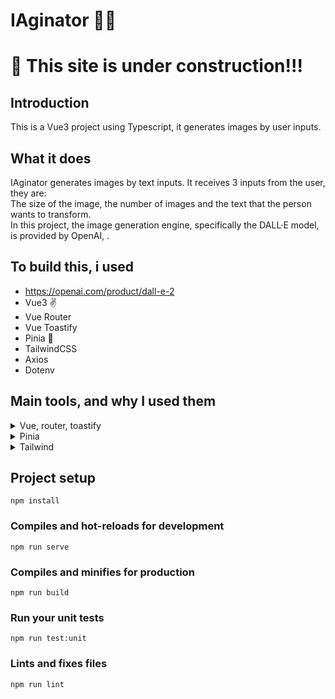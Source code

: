 # IAginator 🤖🎨

# 🔨 This site is under construction!!! 

## Introduction

This is a Vue3 project using Typescript, it generates images by user inputs.

## What it does
IAginator generates images by text inputs. It receives 3 inputs from the user, they are:<br> 
The size of the image, the number of images and the text that the person wants to transform.<br>
In this project, the image generation engine, specifically the DALL·E model, is provided by OpenAI, .

## To build this, i used
- https://openai.com/product/dall-e-2
- Vue3 ✌️
- Vue Router 
- Vue Toastify
- Pinia 🍍
- TailwindCSS 
- Axios
- Dotenv

## Main tools, and why I used them

<details>
  <summary>Vue, router, toastify</summary>
  I used Vue3 for study purposes, but the application could be done with any framework, such as React or Angular.<br>
  The routing tool is used to allow the application to have a easy and maintainable multiple pages app.<br> 
  Toastify was a simple and quick approach to create error popups, confirmations or warnings on the screen
</details>

<details>
<summary>Pinia</summary>
Basically, I used Pinia to have more control over the application's state management, mainly to have a cleaner and more intuitive code.<br>
Vuex could also be used, but vue itself recommends Pinia for new projects and the migration of old projects to this tool.
</details>
<details>

<summary>Tailwind</summary>
Tailwind provides an inline way to manage an application's css styles.<br> 
I used it by preference, mainly to avoid spending a lot of time thinking about names for the HTML elements.
</details>

## Project setup
```
npm install
```

### Compiles and hot-reloads for development
```
npm run serve
```

### Compiles and minifies for production
```
npm run build
```

### Run your unit tests
```
npm run test:unit
```

### Lints and fixes files
```
npm run lint
```
